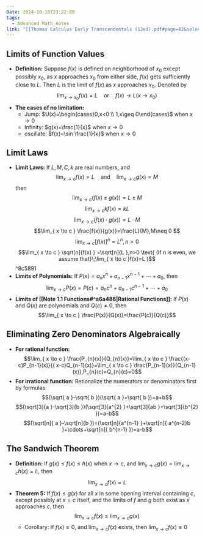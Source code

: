 ```yaml
---
Date: 2024-10-16T23:22:00
tags:
  - Advanced_Math_notes
link: "[[Thomas Calculus Early Transcendentals (12ed).pdf#page=82&selection=84,0,84,34|The link of chapter 2.2, Advanced Math]]"
---
```

## **Limits of Function Values**

- **Definition:**
	Suppose $f(x)$ is defined on neighborhood of $x_{0}$ except possibly $x_{0}$, as $x$ approaches $x_{0}$ from either side, $f(x)$ gets sufficiently close to $L$. Then $L$ is the limit of $f(x)$ as $x$ approaches $x_{0}$. Denoted by $$\lim_{ x \to x_{0} }f(x)=L\quad \text{or}\quad f(x)\to L(x\to x_{0}) $$
- **The cases of no limitation:**
	- Jump: $U(x)=\begin{cases}0,x<0 \\ 1,x\geq 0\end{cases}$ when $x\to0$
	- Infinity: $g(x)=\frac{1}{x}$ when $x\to 0$
	- oscillate: $f(x)=\sin \frac{1}{x}$ when $x\to 0$

## **Limit Laws**

- **Limit Laws:**
	If $L,M,C,k$ are real numbers, and $$\lim_{ x \to c } f(x)=L\quad \text{and}\quad \lim_{ x \to c }g(x)=M  $$ then$$\lim_{ x \to c }(f(x)\pm g(x))=L\pm M $$$$\lim_{ x \to c }kf(x)=kL $$$$\lim_{ x \to c }(f(x)\cdot g(x))=L\cdot M $$$$\lim_{ x \to c } \frac{f(x)}{g(x)}=\frac{L}{M},M\neq 0 $$$$\lim_{ x \to c }[f(x)]^n=L^n,n>0 $$$$\lim_{ x \to c } \sqrt[n]{f(x)  } =\sqrt[n]{L  },n>0 \text{   (If n is even, we assume that}\;\lim_{ x \to c }f(x)=L )$$ ^8c5891
- **Limits of Polynomials:**
	If $P(x)=a_{n}x^n+a_{n-1}x^{n-1}+\cdots+a_{0}$, then$$\lim_{ x \to c }P(x)=P(c)=a_nc^n+a_{n-1} c^{n-1}+\cdots+a_{0}$$
- **Limits of [[Note 1.1 Functions#^a6a488|Rational Functions]]:**
	If $P(x)$ and $Q(x)$ are polynomials and $Q(c)\neq 0$, then $$\lim_{ x \to c } \frac{P(x)}{Q(x)}=\frac{P(c)}{Q(c)}$$

## **Eliminating Zero Denominators Algebraically**

- **For rational function:**
	$$\lim_{ x \to c } \frac{P_{n}(x)}{Q_{n}(x)}=\lim_{ x \to c } \frac{(x-c)P_{n-1}(x)}{( x-c)Q_{n-1}(x)}=\lim_{ x \to c } \frac{P_{n-1}(x)}{Q_{n-1}(x)},P_{n}(c)=Q_{n}(c)=0$$
- **For irrational function:**
	Retionalize the numerators or denominators first by formulas:$$(\sqrt{ a }-\sqrt{ b })(\sqrt{ a }+\sqrt{ b })=a+b$$$$(\sqrt[3]{a  }-\sqrt[3]{b  })(\sqrt[3]{a^{2}  }+\sqrt[3]{ab  }+\sqrt[3]{b^{2}  })=a-b$$$$(\sqrt[n]{ a }-\sqrt[n]{b  })=(\sqrt[n]{a^{n-1}  }+\sqrt[n]{ a^{n-2}b }+\cdots+\sqrt[n]{ b^{n-1} })=a-b$$

## **The Sandwich Theorem**

- **Definition:**
	If $g(x)\leq f(x)\leq h(x)$ when $x\to c$, and $\lim_{ x \to c }g(x)=\lim_{ x \to c }h(x)=L$, then $$\lim_{ x \to c } f(x)=L $$
- **Theorem 5:**
	If $f(x)\leq g(x)$ for all $x$ in some opening interval containing $c$, except possibly at $x=c$ itself, and the limits of $f$ and $g$ both exist as $x$ approaches $c$, then $$\lim_{ x \to c } f(x)\leq \lim_{ x \to c }g(x) $$
	- Corollary: If $f(x)\geq0$, and $\lim_{ x \to c }f(x)$ exists, then $\lim_{ x \to c }f(x)\geq 0$
